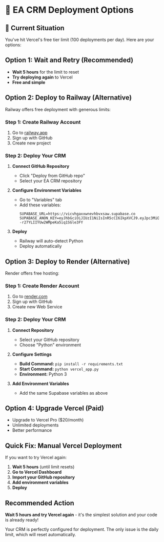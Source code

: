 # 🚀 EA CRM Deployment Options

## 🚨 Current Situation
You've hit Vercel's free tier limit (100 deployments per day). Here are your options:

## **Option 1: Wait and Retry (Recommended)**
- **Wait 5 hours** for the limit to reset
- **Try deploying again** to Vercel
- **Free and simple**

## **Option 2: Deploy to Railway (Alternative)**
Railway offers free deployment with generous limits:

### **Step 1: Create Railway Account**
1. Go to [railway.app](https://railway.app)
2. Sign up with GitHub
3. Create new project

### **Step 2: Deploy Your CRM**
1. **Connect GitHub Repository**
   - Click "Deploy from GitHub repo"
   - Select your EA CRM repository

2. **Configure Environment Variables**
   - Go to "Variables" tab
   - Add these variables:
     ```
     SUPABASE_URL=https://vicvhgaxxwnevhbvxsaw.supabase.co
     SUPABASE_ANON_KEY=eyJhbGciOiJIUzI1NiIsInR5cCI6IkpXVCJ9.eyJpc3MiOiJzdXBhYmFzZSIsInJlZiI6InZpY3ZoZ2F4eHduZXZoYnZ4c2F3Iiwicm9sZSI6ImFub24iLCJpYXQiOjE3NTQ2MjIyMzksImV4cCI6MjA3MDE5ODIzOX0.nFQmGAMNSSiFY--r27YLIIYUw2WMpeKa5iq1SGle3FY
     ```

3. **Deploy**
   - Railway will auto-detect Python
   - Deploy automatically

## **Option 3: Deploy to Render (Alternative)**
Render offers free hosting:

### **Step 1: Create Render Account**
1. Go to [render.com](https://render.com)
2. Sign up with GitHub
3. Create new Web Service

### **Step 2: Deploy Your CRM**
1. **Connect Repository**
   - Select your GitHub repository
   - Choose "Python" environment

2. **Configure Settings**
   - **Build Command:** `pip install -r requirements.txt`
   - **Start Command:** `python vercel_app.py`
   - **Environment:** Python 3

3. **Add Environment Variables**
   - Add the same Supabase variables as above

## **Option 4: Upgrade Vercel (Paid)**
- Upgrade to Vercel Pro ($20/month)
- Unlimited deployments
- Better performance

## **Quick Fix: Manual Vercel Deployment**
If you want to try Vercel again:

1. **Wait 5 hours** (until limit resets)
2. **Go to Vercel Dashboard**
3. **Import your GitHub repository**
4. **Add environment variables**
5. **Deploy**

## **Recommended Action**
**Wait 5 hours and try Vercel again** - it's the simplest solution and your code is already ready!

Your CRM is perfectly configured for deployment. The only issue is the daily limit, which will reset automatically.
